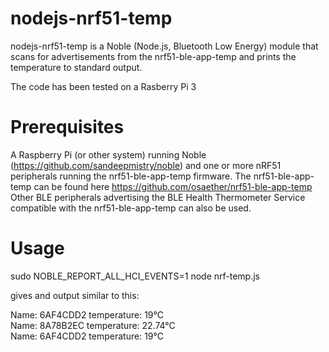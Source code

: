 nodejs-nrf51-temp
=================

nodejs-nrf51-temp is a Noble (Node.js, Bluetooth Low Energy) module that scans for 
advertisements from the nrf51-ble-app-temp and prints the temperature to standard output.

The code has been tested on a Rasberry Pi 3

Prerequisites
=============

A Raspberry Pi (or other system) running Noble (https://github.com/sandeepmistry/noble) and
one or more nRF51 peripherals running the nrf51-ble-app-temp firmware.
The nrf51-ble-app-temp can be found here https://github.com/osaether/nrf51-ble-app-temp Other
BLE peripherals advertising the BLE Health Thermometer Service compatible with the
nrf51-ble-app-temp can also be used.

Usage
=====

sudo NOBLE_REPORT_ALL_HCI_EVENTS=1 node nrf-temp.js


gives and output similar to this:

Name: 6AF4CDD2 temperature: 19°C  
Name: 8A78B2EC temperature: 22.74°C  
Name: 6AF4CDD2 temperature: 19°C  
